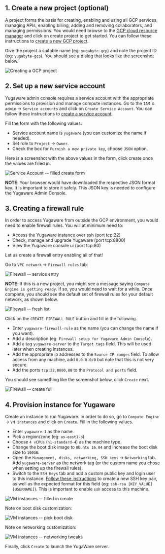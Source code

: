 
## 1. Create a new project (optional)

A project forms the basis for creating, enabling and using all GCP services, managing APIs, enabling billing, adding and removing collaborators, and managing permissions. You would need browse to the [GCP cloud resource manager](https://console.cloud.google.com/cloud-resource-manager) and click on create project to get started. You can follow these instructions to [create a new GCP project](https://cloud.google.com/resource-manager/docs/creating-managing-projects).

Give the project a suitable name (eg: `yugabyte-gcp`) and note the project ID (eg: `yugabyte-gcp`). You should see a dialog that looks like the screenshot below.

![Creating a GCP project](/images/ee/gcp-setup/project-create.png)


## 2. Set up a new service account

Yugaware admin console requires a service account with the appropriate permissions to provision and manage compute instances. Go to the `IAM & admin` -> `Service accounts` and click on `Create Service Account`. You can follow these instructions to [create a service account](https://cloud.google.com/iam/docs/creating-managing-service-accounts).

Fill the form with the following values:

- Service account name is `yugaware` (you can customize the name if needed).
- Set role to `Project` -> `Owner`.
- Check the box for `Furnish a new private key`, choose `JSON` option.

Here is a screenshot with the above values in the form, click create once the values are filled in.

![Service Account -- filled create form](/images/ee/gcp-setup/service-account-filled-create.png)

**NOTE**: Your browser would have downloaded the respective JSON format key. It is important to store it safely. This JSON key is needed to configure the Yugaware Admin Console.


## 3. Creating a firewall rule

In order to access Yugaware from outside the GCP environment, you would need to enable firewall rules. You will at minimum need to:

- Access the Yugaware instance over ssh (port tcp:22)
- Check, manage and upgrade Yugaware (port tcp:8800)
- View the Yugaware console ui (port tcp:80)

Let us create a firewall entry enabling all of that!

Go to `VPC network` -> `Firewall rules` tab:

![Firewall -- service entry](/images/ee/gcp-setup/firewall-tab.png)

**NOTE**: If this is a new project, you might see a message saying `Compute Engine is getting ready`. If so, you would need to wait for a while. Once complete, you should see the default set of firewall rules for your default network, as shown below.

![Firewall -- fresh list](/images/ee/gcp-setup/firewall-fresh-list.png)

Click on the `CREATE FIREWALL RULE` button and fill in the following.

- Enter `yugaware-firewall-rule` as the name (you can change the name if you want).
- Add a description (eg: `Firewall setup for Yugaware Admin Console`).
- Add a tag `yugaware-server` to the `Target tags` field. This will be used later when creating instances.
- Add the appropriate ip addresses to the `Source IP ranges` field. To allow access from any machine, add `0.0.0.0/0` but note that this is not very secure.
- Add the ports `tcp:22,8800,80` to the `Protocol and ports` field.

You should see something like the screenshot below, click `Create` next.

![Firewall -- create full](/images/ee/gcp-setup/firewall-create-full.png)


## 4. Provision instance for Yugaware

Create an instance to run Yugaware. In order to do so, go to `Compute Engine` -> `VM instances` and click on `Create`. Fill in the following values.

- Enter `yugaware-1` as the name.
- Pick a region/zone (eg: `us-east1-b`).
- Choose `4 vCPUs` (`n1-standard-4`) as the machine type.
- Change the boot disk image to `Ubuntu 16.04` and increase the boot disk size to `100GB`.
- Open the `Management, disks, networking, SSH keys` -> `Networking` tab. Add `yugaware-server` as the network tag (or the custom name you chose when setting up the firewall rules).
- Switch to the `SSH Keys` tab and add a custom public key and login user to this instance. [Follow these instructions](https://cloud.google.com/compute/docs/instances/adding-removing-ssh-keys#metadatavalues) to create a new SSH key pair, as well as the expected format for this field (eg: `ssh-rsa [KEY_VALUE] [USERNAME]`). This is important to enable `ssh` access to this machine.

![VM instances -- filled in create](/images/ee/gcp-setup/vm-create-full.png)

Note on boot disk customization:

![VM instances -- pick boot disk](/images/ee/gcp-setup/vm-pick-boot-disk.png)


Note on networking customization:

![VM instances -- networking tweaks](/images/ee/gcp-setup/vm-networking.png)

Finally, click `Create` to launch the YugaWare server.
